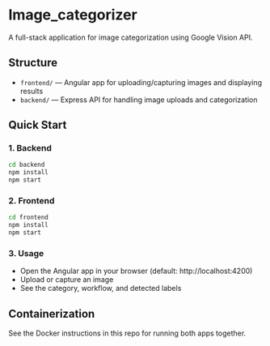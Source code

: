# Image_categorizer

A full-stack application for image categorization using Google Vision API.

## Structure

- `frontend/` — Angular app for uploading/capturing images and displaying results
- `backend/` — Express API for handling image uploads and categorization

## Quick Start

### 1. Backend
```sh
cd backend
npm install
npm start
```

### 2. Frontend
```sh
cd frontend
npm install
npm start
```

### 3. Usage
- Open the Angular app in your browser (default: http://localhost:4200)
- Upload or capture an image
- See the category, workflow, and detected labels

## Containerization
See the Docker instructions in this repo for running both apps together. 